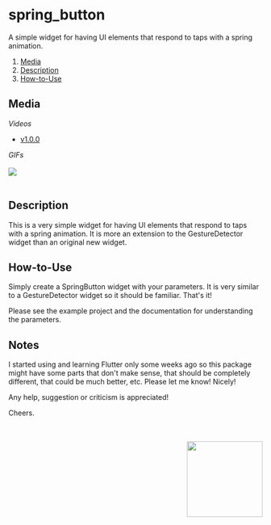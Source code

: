 # spring_button

A simple widget for having UI elements that respond to taps with a spring animation.

1. [Media](#media) 
2. [Description](#description) 
3. [How-to-Use](#howtouse)


<a name="media"></a>
## Media
*Videos*

* [v1.0.0](https://youtu.be/MMG1sfj43E0)

*GIFs*
<br><br>
<img src="https://www.cosmossoftware.coffee/Common/Portfolio/GIFs/FlutterSpringButton.gif"/>
<br><br>


<a name="description"></a>
## Description
This is a very simple widget for having UI elements that respond to taps with a spring animation.  It is more an extension to the GestureDetector 
widget than an original new widget.


<a name="howtouse"></a>
## How-to-Use
Simply create a SpringButton widget with your parameters. It is very similar to a GestureDetector widget so it should be familiar. That's it!

Please see the example project and the documentation for understanding the parameters.


## Notes
I started using and learning Flutter only some weeks ago so this package might have some parts that don't make sense, 
that should be completely different, that could be much better, etc. Please let me know! Nicely! 

Any help, suggestion or criticism is appreciated! 

Cheers.

<br><br>
<img align="right" src="https://www.cosmossoftware.coffee/Common/Images/CosmosSoftwareIconTransparent.png" width="150" height="150"/>
<br><br>
